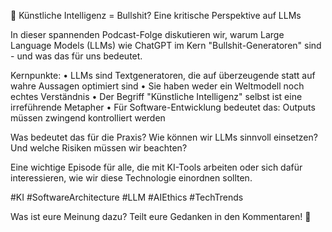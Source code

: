 🎯 Künstliche Intelligenz = Bullshit? Eine kritische Perspektive auf LLMs

In dieser spannenden Podcast-Folge diskutieren wir, warum Large Language Models (LLMs) wie ChatGPT im Kern "Bullshit-Generatoren" sind - und was das für uns bedeutet.

Kernpunkte:
• LLMs sind Textgeneratoren, die auf überzeugende statt auf wahre Aussagen optimiert sind
• Sie haben weder ein Weltmodell noch echtes Verständnis
• Der Begriff "Künstliche Intelligenz" selbst ist eine irreführende Metapher
• Für Software-Entwicklung bedeutet das: Outputs müssen zwingend kontrolliert werden

Was bedeutet das für die Praxis? Wie können wir LLMs sinnvoll einsetzen? Und welche Risiken müssen wir beachten?

Eine wichtige Episode für alle, die mit KI-Tools arbeiten oder sich dafür interessieren, wie wir diese Technologie einordnen sollten.

#KI #SoftwareArchitecture #LLM #AIEthics #TechTrends

Was ist eure Meinung dazu? Teilt eure Gedanken in den Kommentaren! 🤔